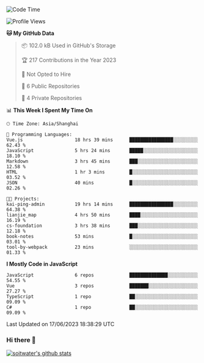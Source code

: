 <!--START_SECTION:waka-->
![Code Time](http://img.shields.io/badge/Code%20Time-2%2C139%20hrs%202%20mins-blue)

![Profile Views](http://img.shields.io/badge/Profile%20Views-0-blue)

**🐱 My GitHub Data** 

> 📦 102.0 kB Used in GitHub's Storage 
 > 
> 🏆 217 Contributions in the Year 2023
 > 
> 🚫 Not Opted to Hire
 > 
> 📜 6 Public Repositories 
 > 
> 🔑 4 Private Repositories 
 > 
📊 **This Week I Spent My Time On** 

```text
🕑︎ Time Zone: Asia/Shanghai

💬 Programming Languages: 
Vue.js                   18 hrs 39 mins      ████████████████░░░░░░░░░   62.43 % 
JavaScript               5 hrs 24 mins       █████░░░░░░░░░░░░░░░░░░░░   18.10 % 
Markdown                 3 hrs 45 mins       ███░░░░░░░░░░░░░░░░░░░░░░   12.58 % 
HTML                     1 hr 3 mins         █░░░░░░░░░░░░░░░░░░░░░░░░   03.52 % 
JSON                     40 mins             █░░░░░░░░░░░░░░░░░░░░░░░░   02.26 % 

🐱‍💻 Projects: 
kai-ping-admin           19 hrs 14 mins      ████████████████░░░░░░░░░   64.38 % 
lianjie_map              4 hrs 50 mins       ████░░░░░░░░░░░░░░░░░░░░░   16.19 % 
cs-foundation            3 hrs 38 mins       ███░░░░░░░░░░░░░░░░░░░░░░   12.18 % 
book-notes               53 mins             █░░░░░░░░░░░░░░░░░░░░░░░░   03.01 % 
tool-by-webpack          23 mins             ░░░░░░░░░░░░░░░░░░░░░░░░░   01.33 % 
```

**I Mostly Code in JavaScript** 

```text
JavaScript               6 repos             ██████████████░░░░░░░░░░░   54.55 % 
Vue                      3 repos             ███████░░░░░░░░░░░░░░░░░░   27.27 % 
TypeScript               1 repo              ██░░░░░░░░░░░░░░░░░░░░░░░   09.09 % 
C#                       1 repo              ██░░░░░░░░░░░░░░░░░░░░░░░   09.09 % 
```




 Last Updated on 17/06/2023 18:38:29 UTC
<!--END_SECTION:waka-->

### Hi there 👋
[![soitwater's github stats](https://github-readme-stats.vercel.app/api?username=soitwater)](https://github.com/soitwater/github-readme-stats)
